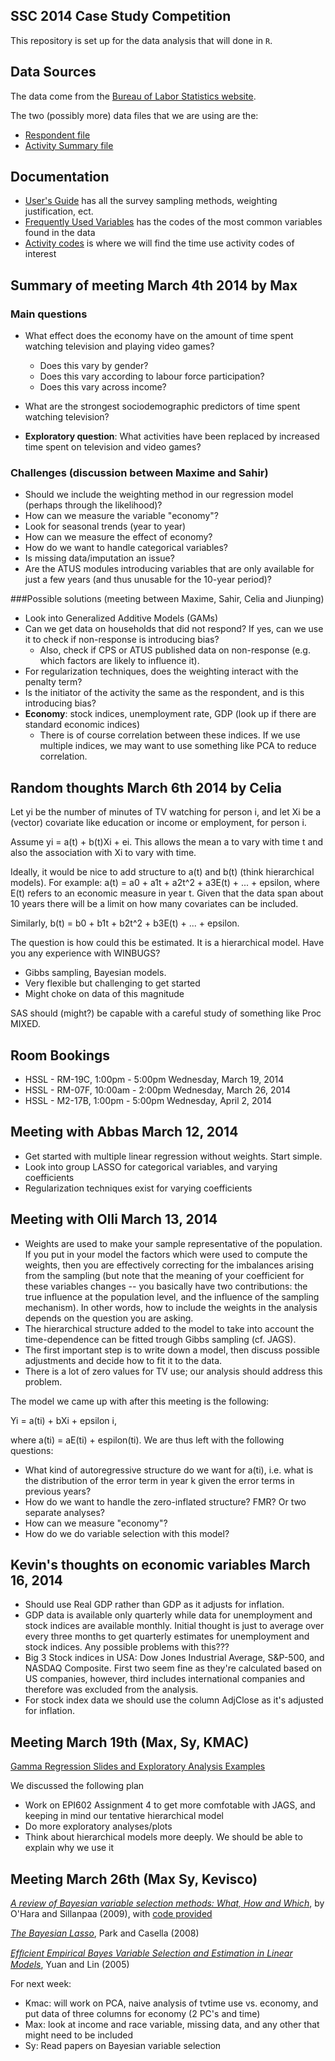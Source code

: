 SSC 2014 Case Study Competition
-------------------

This repository is set up for the data analysis that will done in `R`. 


Data Sources
-------------------

The data come from the [Bureau of Labor Statistics website](http://www.bls.gov/tus/datafiles_0312.htm). 

The two (possibly more) data files that we are using are the:

* [Respondent file](http://www.bls.gov/tus/special.requests/atusresp_0312.zip)
* [Activity Summary file](http://www.bls.gov/tus/special.requests/atussum_0312.zip)


Documentation
------------------

* [User's Guide](http://www.bls.gov/tus/atususersguide.pdf) has all the survey sampling methods, weighting justification, ect.
* [Frequently Used Variables](http://www.bls.gov/tus/freqvariables.pdf) has the codes of the most common variables found in the data
* [Activity codes](http://www.bls.gov/tus/lexiconnoex0312.pdf) is where we will find the time use activity codes of interest


Summary of meeting March 4th 2014 by Max
-------------------

### Main questions
* What effect does the economy have on the amount of time spent watching television and playing video games?
	* Does this vary by gender?
	* Does this vary according to labour force participation?
	* Does this vary across income?
	
* What are the strongest sociodemographic predictors of time spent watching television?
* **Exploratory question**: What activities have been replaced by increased time spent on television and video games?


### Challenges (discussion between Maxime and Sahir)
* Should we include the weighting method in our regression model (perhaps through the likelihood)?
* How can we measure the variable "economy"?
* Look for seasonal trends (year to year)
* How can we measure the effect of economy?
* How do we want to handle categorical variables?
* Is missing data/imputation an issue?
* Are the ATUS modules introducing variables that are only available for just a few years (and thus unusable for the 10-year period)?


###Possible solutions (meeting between Maxime, Sahir, Celia and Jiunping)
* Look into Generalized Additive Models (GAMs)
* Can we get data on households that did not respond? If yes, can we use it to check if non-response is introducing bias?
  * Also, check if CPS or ATUS published data on non-response (e.g. which factors are likely to influence it).
* For regularization techniques, does the weighting interact with the penalty term?
* Is the initiator of the activity the same as the respondent, and is this introducing bias?
* **Economy**: stock indices, unemployment rate, GDP (look up if there are standard economic indices)
  * There is of course correlation between these indices. If we use multiple indices, we may want to use something like PCA to reduce correlation.
	

Random thoughts March 6th 2014 by Celia
-------------------

Let yi be the number of minutes of TV watching for person i, and let Xi be a (vector) covariate like education or income or employment, for person i.

Assume yi = a(t) + b(t)Xi + ei. This allows the mean a to vary with time t and also the association with Xi to vary with time.

Ideally, it would be nice to add structure to a(t) and b(t) (think hierarchical models). For example: 
a(t) = a0 + a1t + a2t^2 + a3E(t) + ... + epsilon, where E(t) refers to an economic measure in year t. Given that the data span about 10 years there will be a limit on how many covariates can be included.

Similarly, b(t) = b0 + b1t + b2t^2 + b3E(t) + ... + epsilon. 

The question is how could this be estimated. It is a hierarchical model. Have you any experience with WINBUGS?
* Gibbs sampling, Bayesian models.
* Very flexible but challenging to get started
* Might choke on data of this magnitude

SAS should (might?) be capable with a careful study of something like Proc MIXED.


Room Bookings
----------------------------------

* HSSL - RM-19C, 1:00pm - 5:00pm Wednesday, March 19, 2014
* HSSL - RM-07F, 10:00am - 2:00pm Wednesday, March 26, 2014
* HSSL - M2-17B, 1:00pm - 5:00pm Wednesday, April 2, 2014


Meeting with Abbas March 12, 2014
----------------------------------

* Get started with multiple linear regression without weights. Start simple.
* Look into group LASSO for categorical variables, and varying coefficients
* Regularization techniques exist for varying coefficients


Meeting with Olli March 13, 2014
----------------------------------

* Weights are used to make your sample representative of the population. If you put in your model the factors which were used to compute the weights, then you are effectively correcting for the imbalances arising from the sampling (but note that the meaning of your coefficient for these variables changes -- you basically have two contributions: the true influence at the population level, and the influence of the sampling mechanism). In other words, how to include the weights in the analysis depends on the question you are asking.
* The hierarchical structure added to the model to take into account the time-dependence can be fitted trough Gibbs sampling (cf. JAGS).
* The first important step is to write down a model, then discuss possible adjustments and decide how to fit it to the data.
* There is a lot of zero values for TV use; our analysis should address this problem.

The model we came up with after this meeting is the following:

Yi = a(ti) + bXi + epsilon i,

where a(ti) = aE(ti) + espilon(ti).
We are thus left with the following questions:
* What kind of autoregressive structure do we want for a(ti), i.e. what is the distribution of the error term in year k given the error terms in previous years?
* How do we want to handle the zero-inflated structure? FMR? Or two separate analyses?
* How can we measure "economy"?
* How do we do variable selection with this model?


Kevin's thoughts on economic variables March 16, 2014
----------------------------------

* Should use Real GDP rather than GDP as it adjusts for inflation.
* GDP data is available only quarterly while data for unemployment and stock indices are available monthly.  Initial thought is just to average over every three months to get quarterly estimates for unemployment and stock indices.  Any possible problems with this???
* Big 3 Stock indices in USA: Dow Jones Industrial Average, S&P-500, and NASDAQ Composite.  First two seem fine as they're calculated based on US companies, however, third includes international companies and therefore was excluded from the analysis.
* For stock index data we should use the column AdjClose as it's adjusted for inflation.


Meeting March 19th (Max, Sy, KMAC)
---------------------------------

[Gamma Regression Slides and Exploratory Analysis Examples](https://www-m4.ma.tum.de/fileadmin/w00bdb/www/czado/lec8.pdf)

We discussed the following plan
* Work on EPI602 Assignment 4 to get more comfotable with JAGS, and keeping in mind our tentative hierarchical model
* Do more exploratory analyses/plots
* Think about hierarchical models more deeply. We should be able to explain why we use it


Meeting March 26th (Max Sy, Kevisco)
---------------------------------

[*A review of Bayesian variable selection methods: What, How and Which*](http://www.evolvedmicrobe.com/Literature/2009_Review%20of%20Bayesian%20Variable%20selection%20methods.pdf), by O'Hara and Sillanpaa (2009), with [code provided](http://ba.stat.cmu.edu/journal/2009/vol04/issue01/ohara/supplement.html)

[*The Bayesian Lasso*](http://www.stat.ufl.edu/archived/casella/Papers/Lasso.pdf), Park and Casella (2008)

[*Efﬁcient Empirical Bayes Variable Selection and Estimation in Linear Models*](http://pages.stat.wisc.edu/~myuan/papers/lasso.final.pdf), Yuan and Lin (2005)

For next week:
* Kmac: will work on PCA, naive analysis of tvtime use vs. economy, and put data of three columns for economy (2 PC's and time)
* Max: look at income and race variable, missing data, and any other that might need to be included
* Sy: Read papers on Bayesian variable selection
